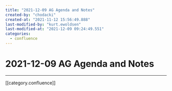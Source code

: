 ```yaml
---
title: "2021-12-09 AG Agenda and Notes"
created-by: "chodacki"
created-at: "2021-11-12 15:56:49.888"
last-modified-by: "kurt.ewoldsen"
last-modified-at: "2021-12-09 09:24:49.551"
categories:
  - confluence
---
```


# 2021-12-09 AG Agenda and Notes


---

[[category.confluence]]
